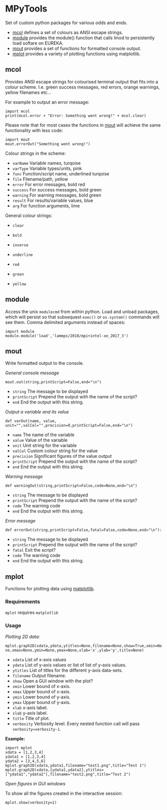 # MPyTools

Set of custom python packages for various odds and ends.

- [mcol](#mcol) defines a set of colours as ANSI escape strings.
- [module](#module) provides the module() function that calls lmod to persistently load softare on EUREKA.
- [mout](#mout) provides a set of functions for formatted console output.
- [mplot](#mplot) provides a variety of plotting functions using matplotlib.

## mcol

Provides ANSI escape strings for colourised terminal output that fits into a colour scheme. I.e. green success messages, red errors, orange warnings, yellow filenames etc...

For example to output an error message: 

```
import mcol
print(mcol.error + "Error: Something went wrong!" + mcol.clear)
```

Please note that for most cases the functions in [mout](#mout) will achieve the same functionality with less code:

```
import mout
mout.errorOut("Something went wrong!")
```

Colour strings in the scheme: 

*   `varName` Variable names, turqoise
*   `varType` Variable types/units, pink
*   `func` Function/script name, underlined turqoise
*   `file` Filename/path, yellow
*   `error` For error messages, bold red
*   `success` For success messages, bold green
*   `warning` For warning messages, bold green
*   `result` For results/variable values, blue
*   `arg` For function arguments, lime

General colour strings:

*   `clear`
*   `bold`
*   `inverse`
*   `underline`

*   `red`
*   `green`
*   `yellow`

## module

Access the unix `modulecmd` from within python. Load and unload packages, which will persist so that subsequest `exec()` or `os.system()` commands will see them. Comma delimited arguments instead of spaces:

```
import module
module.module('load','lammps/2018/mpi+intel-xe_2017_3')
```

## mout

Write formatted output to the console.

*General console message*

`mout.out(string,printScript=False,end="\n")`

*   `string` The message to be displayed
*   `printScript` Prepend the output with the name of the script?
*   `end` End the output with this string.

*Output a variable and its value*

`def varOut(name, value, unit="",valCol="",precision=8,printScript=False,end="\n")`

*   `name` The name of the variable
*   `value` Value of the variable
*   `unit` Unit string for the variable
*   `valCol` Custom colour string for the value
*   `precision` Significant figures of the value output
*   `printScript` Prepend the output with the name of the script?
*   `end` End the output with this string.

*Warning message*

`def warningOut(string,printScript=False,code=None,end="\n")`

*   `string` The message to be displayed
*   `printScript` Prepend the output with the name of the script?
*   `code` The warning code
*   `end` End the output with this string.

*Error message*

`def errorOut(string,printScript=False,fatal=False,code=None,end="\n"):`

*   `string` The message to be displayed
*   `printScript` Prepend the output with the name of the script?
*   `fatal` Exit the script?
*   `code` The warning code
*   `end` End the output with this string.

## mplot

Functions for plotting data using [matplotlib](#https://matplotlib.org).

### Requirements

`mplot` requires `matplotlib`

### Usage

*Plotting 2D data:*

`mplot.graph2D(xdata,ydata,ytitles=None,filename=None,show=True,xmin=None,xmax=None,ymin=None,ymax=None,xlab='x',ylab='y',title=None)`

*   `xdata` List of x-axis values
*   `ydata` List of y-axis values or list of list of y-axis values.
*   `ytitles` List of titles for the different y-axis data-sets.
*   `filename` Output filename.
*   `show` Open a GUI window with the plot?
*   `xmin` Lower bound of x-axis.
*   `xmax` Upper bound of x-axis.
*   `ymin` Lower bound of y-axis.
*   `ymax` Upper bound of y-axis.
*   `xlab` x-axis label.
*   `xlab` y-axis label.
*   `title` Title of plot.
*   `verbosity` Verbosity level. Every nested function call will pass `verbosity=verbosity-1`.

**Example:**
```
import mplot
xdata = [1,2,3,4]
ydata1 = [1,2,3,4]
ydata2 = [3,4,5,6]
mplot.graph2D(xdata,ydata1,filename="test1.png",title="Test 1")
mplot.graph2D(xdata,[ydata1,ydata2],ytitles=["ydata1","ydata2"],filename="test2.png",title="Test 2")
```

*Open figures in GUI windows*

To show all the figures created in the interactive session:

`mplot.show(verbosity=1)`


